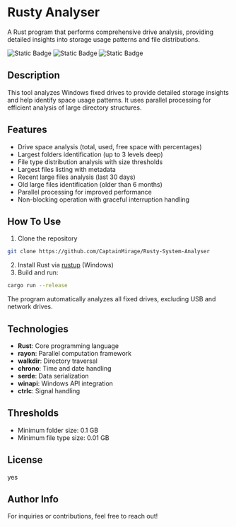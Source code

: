 # Rusty Analyser

A Rust program that performs comprehensive drive analysis, providing detailed insights into storage usage patterns and file distributions.

![Static Badge](https://img.shields.io/badge/Version-Alpha-%23e81919?style=flat&color=%23e81919)
![Static Badge](https://img.shields.io/badge/Development_Stage-InDev-%234be819?style=flat)
![Static Badge](https://img.shields.io/badge/Latest_Update-¯%5C__%28ツ%29__/¯-%2318a5a3)

## Description

This tool analyzes Windows fixed drives to provide detailed storage insights and help identify space usage patterns. It uses parallel processing for efficient analysis of large directory structures.

## Features

- Drive space analysis (total, used, free space with percentages)
- Largest folders identification (up to 3 levels deep)
- File type distribution analysis with size thresholds
- Largest files listing with metadata
- Recent large files analysis (last 30 days)
- Old large files identification (older than 6 months)
- Parallel processing for improved performance
- Non-blocking operation with graceful interruption handling

## How To Use

1. Clone the repository
```bash
git clone https://github.com/CaptainMirage/Rusty-System-Analyser
```
2. Install Rust via [rustup](https://rustup.rs/) (Windows)
3. Build and run:
```bash
cargo run --release
```

The program automatically analyzes all fixed drives, excluding USB and network drives.

## Technologies

- **Rust**: Core programming language
- **rayon**: Parallel computation framework
- **walkdir**: Directory traversal
- **chrono**: Time and date handling
- **serde**: Data serialization
- **winapi**: Windows API integration
- **ctrlc**: Signal handling

## Thresholds

- Minimum folder size: 0.1 GB
- Minimum file type size: 0.01 GB

## License

yes

## Author Info

For inquiries or contributions, feel free to reach out!
